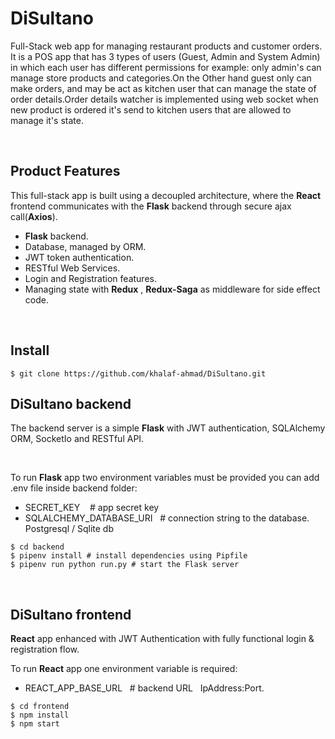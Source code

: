 # DiSultano

Full-Stack web app for managing restaurant products and customer orders.
It is a POS app that has 3 types of users (Guest, Admin and System Admin)
in which each user has different permissions for example: only admin's can manage store products and categories.On the Other hand guest only can make orders,
and may be act as kitchen user that can manage the state of order details.Order details watcher is implemented using web socket when new product is ordered it's send to kitchen users that are allowed to manage it's state.

<br/>

## Product Features

This full-stack app is built using a decoupled architecture, where the **React** frontend communicates with the **Flask** backend through secure
ajax call(**Axios**).

- **Flask** backend.
- Database, managed by ORM.
- JWT token authentication.
- RESTful Web Services.
- Login and Registration features.
- Managing state with **Redux** , **Redux-Saga** as middleware for side effect code.

<br />

## Install

```
$ git clone https://github.com/khalaf-ahmad/DiSultano.git
```

## DiSultano backend

The backend server is a simple **Flask** with JWT authentication, SQLAlchemy ORM, SocketIo and RESTful API.

<br />

To run **Flask** app two environment variables must be provided you can add .env file inside backend folder:

- SECRET_KEY &nbsp;&nbsp; # app secret key
- SQLALCHEMY_DATABASE_URI &nbsp;&nbsp;# connection string to the database. Postgresql / Sqlite db

```
$ cd backend
$ pipenv install # install dependencies using Pipfile
$ pipenv run python run.py # start the Flask server
```

<br />

## DiSultano frontend

**React** app enhanced with JWT Authentication with fully functional login & registration flow.

To run **React** app one environment variable is required:

- REACT_APP_BASE_URL &nbsp; # backend URL &nbsp; IpAddress:Port.

```
$ cd frontend
$ npm install
$ npm start
```

<br />
